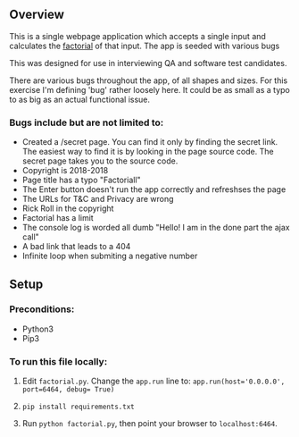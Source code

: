 ## Overview
This is a single webpage application which accepts a single input and calculates the [factorial](https://en.wikipedia.org/wiki/Factorial) of that input. The app is seeded with various bugs 

This was designed for use in interviewing QA and software test candidates. 

There are various bugs throughout the app, of all shapes and sizes. For this exercise I'm defining 'bug' rather loosely here. It could be as small as a typo to as big as an actual functional issue. 

### Bugs include but are not limited to:
* Created a /secret page. You can find it only by finding the secret link. The easiest way to find it is by looking in the page source code. The secret page takes you to the source code.
* Copyright is 2018-2018
* Page title has a typo "Factoriall"
* The Enter button doesn't run the app correctly and refreshses the page
* The URLs for T&C and Privacy are wrong
* Rick Roll in the copyright
* Factorial has a limit
* The console log is worded all dumb "Hello! I am in the done part the ajax call"
* A bad link that leads to a 404
* Infinite loop when submiting a negative number

## Setup

### Preconditions:
* Python3
* Pip3

### To run this file locally:
1. Edit `factorial.py`. Change the `app.run` line to: 
`app.run(host='0.0.0.0', port=6464, debug= True)`

2. `pip install requirements.txt`

3. Run `python factorial.py`, then point your browser to `localhost:6464`.